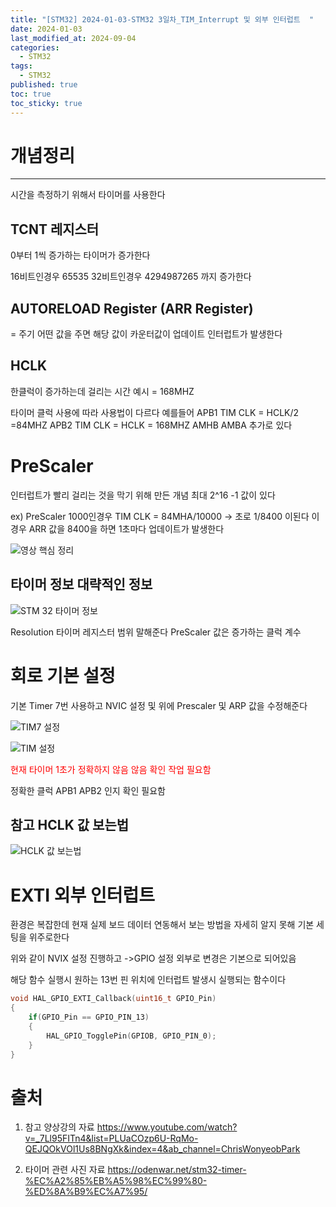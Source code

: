 ```yaml
---
title: "[STM32] 2024-01-03-STM32 3일차_TIM_Interrupt 및 외부 인터럽트  "
date: 2024-01-03
last_modified_at: 2024-09-04
categories:
  - STM32
tags:
  - STM32
published: true
toc: true
toc_sticky: true
---
```


# 개념정리
-------------------

시간을 측정하기 위해서 타이머를 사용한다


## TCNT 레지스터

0부터 1씩 증가하는 타이머가 증가한다

16비트인경우 65535 
32비트인경우 4294987265 까지 증가한다

## AUTORELOAD Register  (ARR Register) 
= 주기
어떤 값을 주면 해당 값이 카운터값이 업데이트 인터럽트가 발생한다

## HCLK 
한클럭이 증가하는데 걸리는 시간
예시 = 168MHZ

 타이머 클럭 사용에 따라 사용법이 다르다
예를들어 
APB1 TIM CLK = HCLK/2 =84MHZ
APB2 TIM CLK = HCLK = 168MHZ
 AMHB AMBA 추가로  있다


# PreScaler  
인터럽트가 빨리 걸리는 것을 막기 위해 만든 개념
최대 2^16 -1 값이 있다

ex) PreScaler 1000인경우
TIM CLK = 84MHA/10000  -> 초로 1/8400 이된다
이경우 ARR 값을 8400을 하면 1초마다 업데이트가 발생한다


![영상 핵심 정리](/assets/img/Stm32/COUNT%EB%A0%88%EC%A7%80%EC%8A%A4%ED%84%B0%20%EA%B0%9C%EB%85%90%20%EC%82%AC%EC%A7%84.png)


## 타이머 정보 대략적인 정보
![STM 32 타이머 정보](/assets/img/Stm32/stm32%20%ED%83%80%EC%9D%B4%EB%A8%B8%20%EC%A0%95%EB%B3%B4.png)

Resolution 타이머 레지스터 범위 말해준다
PreScaler 값은 증가하는 클럭 계수

# 회로 기본 설정
기본 Timer 7번 사용하고 
NVIC 설정 및 위에 Prescaler 및 ARP 값을 수정해준다

![TIM7 설정](/assets/img/Stm32/TIMER_NVIC%EC%84%A4%EC%A0%95.png)

![TIM 설정](/assets/img/Stm32/%ED%83%80%EC%9D%B4%EB%A8%B8%20%EC%84%A4%EC%A0%95.png)

<span style="color:red">현재 타이머 1초가 정확하지 않음 않음 확인 작업 필요함</span>

정확한 클럭 APB1 APB2 인지 확인 필요함


## 참고 HCLK 값 보는법
![HCLK 값 보는법](/assets/img/Stm32/HCLK%20%EA%B0%92%20%EB%B3%B4%EB%8A%94%EB%B2%95.png)



# EXTI 외부 인터럽트

환경은 복잡한데 현재 실제 보드 데이터 연동해서 보는 방법을 자세히 알지 못해 기본 세팅을 위주로한다

위와 같이 NVIX 설정 진행하고 ->GPIO 설정 외부로 변경은 기본으로 되어있음

해당 함수 실행시 원하는 13번 핀 위치에 인터럽트 발생시 실행되는 함수이다 

``` C
void HAL_GPIO_EXTI_Callback(uint16_t GPIO_Pin)
{
	if(GPIO_Pin == GPIO_PIN_13)
	{
		HAL_GPIO_TogglePin(GPIOB, GPIO_PIN_0);
	}
}
```


# 출처
1. 참고 양상강의 자료
https://www.youtube.com/watch?v=_7Ll95FITn4&list=PLUaCOzp6U-RqMo-QEJQOkVOl1Us8BNgXk&index=4&ab_channel=ChrisWonyeobPark

2. 타이머 관련 사진 자료
https://odenwar.net/stm32-timer-%EC%A2%85%EB%A5%98%EC%99%80-%ED%8A%B9%EC%A7%95/





